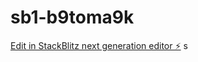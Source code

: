 # sb1-b9toma9k

[Edit in StackBlitz next generation editor ⚡️](https://stackblitz.com/~/github.com/clgingeniero/sb1-b9toma9k) s
